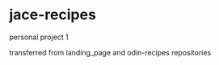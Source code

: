 <h1>jace-recipes</h1>
personal project 1


transferred from landing_page and odin-recipes repositories
